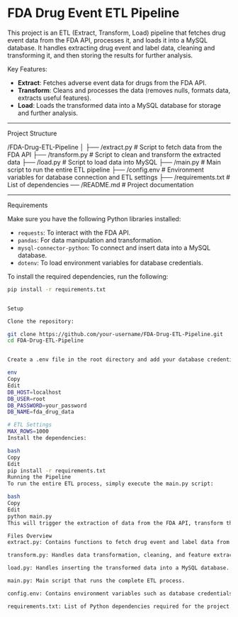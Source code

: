 # FDA Drug Event ETL Pipeline



This project is an ETL (Extract, Transform, Load) pipeline that fetches drug event data from the FDA API, processes it, and loads it into a MySQL database. It handles extracting drug event and label data, cleaning and transforming it, and then storing the results for further analysis.

 Key Features:
- **Extract**: Fetches adverse event data for drugs from the FDA API.
- **Transform**: Cleans and processes the data (removes nulls, formats data, extracts useful features).
- **Load**: Loads the transformed data into a MySQL database for storage and further analysis.

---

Project Structure

/FDA-Drug-ETL-Pipeline │ 
├── /extract.py # Script to fetch data from the FDA API 
├── /transform.py # Script to clean and transform the extracted data 
├── /load.py # Script to load data into MySQL 
├── /main.py # Main script to run the entire ETL pipeline 
├── /config.env # Environment variables for database connection and ETL settings 
├── /requirements.txt # List of dependencies 
── /README.md # Project documentation





---

 Requirements

Make sure you have the following Python libraries installed:

- `requests`: To interact with the FDA API.
- `pandas`: For data manipulation and transformation.
- `mysql-connector-python`: To connect and insert data into a MySQL database.
- `dotenv`: To load environment variables for database credentials.

To install the required dependencies, run the following:

```bash
pip install -r requirements.txt


Setup

Clone the repository:

git clone https://github.com/your-username/FDA-Drug-ETL-Pipeline.git
cd FDA-Drug-ETL-Pipeline


Create a .env file in the root directory and add your database credentials:

env
Copy
Edit
DB_HOST=localhost
DB_USER=root
DB_PASSWORD=your_password
DB_NAME=fda_drug_data

# ETL Settings
MAX_ROWS=1000
Install the dependencies:

bash
Copy
Edit
pip install -r requirements.txt
Running the Pipeline
To run the entire ETL process, simply execute the main.py script:

bash
Copy
Edit
python main.py
This will trigger the extraction of data from the FDA API, transform the data, and load it into your MySQL database.

Files Overview
extract.py: Contains functions to fetch drug event and label data from the FDA API.

transform.py: Handles data transformation, cleaning, and feature extraction.

load.py: Handles inserting the transformed data into a MySQL database.

main.py: Main script that runs the complete ETL process.

config.env: Contains environment variables such as database credentials and ETL settings.

requirements.txt: List of Python dependencies required for the project.

